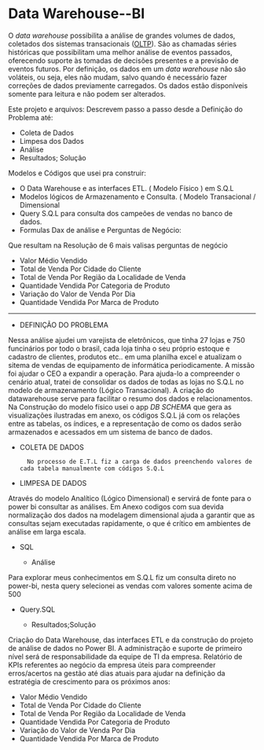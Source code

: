 # Data Warehouse--BI 


O _data warehouse_ possibilita a análise de grandes volumes de dados, coletados dos sistemas transacionais ([OLTP](https://pt.wikipedia.org/wiki/OLTP "OLTP")). São as chamadas séries históricas que possibilitam uma melhor análise de eventos passados, oferecendo suporte às tomadas de decisões presentes e a previsão de eventos futuros. Por definição, os dados em um _data warehouse_ não são voláteis, ou seja, eles não mudam, salvo quando é necessário fazer correções de dados previamente carregados. Os dados estão disponíveis somente para leitura e não podem ser alterados.


Este projeto e arquivos:
Descrevem passo a passo desde a Definição do Problema até:
- Coleta de Dados
- Limpesa dos Dados
- Análise
- Resultados; Solução

Modelos e Códigos que usei pra construir:
-   O Data Warehouse e as interfaces ETL. ( Modelo Físico ) em S.Q.L
- Modelos lógicos de Armazenamento e Consulta. ( Modelo Transacional / Dimensional
- Query S.Q.L para consulta dos campeões de vendas no banco de dados.  
- Formulas Dax de análise e Perguntas de Negócio:

Que resultam na Resolução de 6 mais valisas perguntas de negócio
- Valor Médio Vendido
- Total de Venda Por Cidade do Cliente
- Total de Venda Por Região da Localidade de Venda
- Quantidade Vendida Por Categoria de Produto
- Variação do Valor de Venda Por Dia
- Quantidade Vendida Por Marca de Produto

---------------------------------------------------

- DEFINIÇÃO DO PROBLEMA


Nessa análise ajudei um varejista de eletrônicos, que tinha 27 lojas e 750 funcinários por todo o brasil, cada loja tinha o seu próprio estoque e cadastro de clientes, produtos etc.. em uma planilha excel e atualizam o sitema de vendas de equipamento de informática periodicamente. 
A missão foi ajudar o CEO a expandir a operação. Para ajuda-lo a compreender o cenário atual, tratei de consolidar os dados de todas as lojas no S.Q.L no modelo de armazenamento (Lógico Transacional).
A criação do datawarehouse serve para facilitar o resumo dos dados e relacionamentos.
Na Construção do modelo físico usei o app *DB SCHEMA* que gera as visualizações ilustradas em anexo, os códigos S.Q.L já com os relações entre as tabelas, os índices, e a representação de como os dados serão armazenados e acessados em um sistema de banco de dados.



- COLETA DE DADOS


		No processo de E.T.L fiz a carga de dados preenchendo valores de cada tabela manualmente com códigos S.Q.L 




- LIMPESA DE DADOS


 Através do modelo Analítico (Lógico Dimensional) e servirá de fonte para o power bi consultar as análises.
Em Anexo codigos com sua devida normalização dos dados na modelagem dimensional ajuda a garantir que as consultas sejam executadas rapidamente, o que é crítico em ambientes de análise em larga escala.
- SQL





	- Análise


Para explorar meus conhecimentos em S.Q.L fiz um consulta direto no power-bi, nesta query selecionei as vendas com valores somente acima de 500
- Query.SQL





	- Resultados;Solução


Criação do Data Warehouse, das interfaces ETL e da construção do projeto de análise de dados no Power BI. A administração e suporte de primeiro nível será de responsabilidade da equipe de TI da empresa.
Relatório de KPIs referentes ao negócio da empresa  úteis para compreender erros/acertos na gestão até dias atuais para ajudar na definição da estratégia de crescimento para os próximos anos:
- Valor Médio Vendido
- Total de Venda Por Cidade do Cliente
- Total de Venda Por Região da Localidade de Venda
- Quantidade Vendida Por Categoria de Produto
- Variação do Valor de Venda Por Dia
- Quantidade Vendida Por Marca de Produto
